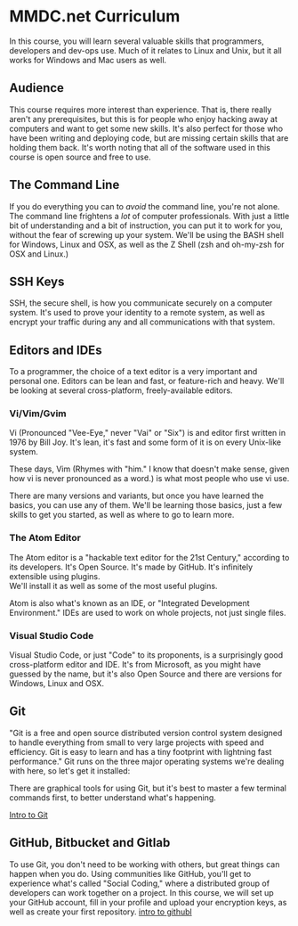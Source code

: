 # MMDC.net Curriculum
In this course, you will learn several valuable skills that programmers, developers and dev-ops use.  Much of it relates to Linux and Unix, but it all works for Windows and Mac users as well.

## Audience
This course requires more interest than experience.  That is, there really aren't any prerequisites, but this is for people who enjoy hacking away at computers and want to get some new skills.
It's also perfect for those who have been writing and deploying code, but are missing certain skills that are holding them back.
It's worth noting that all of the software used in this course is open source and free to use.

## The Command Line
If you do everything you can to *avoid* the command line, you're not alone. The command line frightens a *lot* of computer professionals.  With just a little bit of understanding and a bit of instruction, you can put it to work for you, without the fear of screwing up your system.
We'll be using the BASH shell for Windows, Linux and OSX, as well as the Z Shell (zsh and oh-my-zsh for OSX and Linux.)

## SSH Keys
SSH, the secure shell, is how you communicate securely on a computer system.  It's used to prove your identity to a remote system, as well as encrypt your traffic during any and all communications with that system.

## Editors and IDEs
To a programmer, the choice of a text editor is a very important and personal one.  Editors can be lean and fast, or feature-rich and heavy. We'll be looking at several cross-platform, freely-available editors.  

### Vi/Vim/Gvim
Vi (Pronounced "Vee-Eye," never "Vai" or "Six") is and editor first written in 1976 by Bill Joy.  It's lean, it's fast and some form of it is on every Unix-like system.

These days, Vim (Rhymes with "him." I know that doesn't make sense, given how vi is never pronounced as a word.) is what most people who use vi use.  

There are many versions and variants, but once you have learned the basics, you can use any of them. We'll be learning those basics, just a few skills to get you started, as well as where to go to learn more.

### The Atom Editor
The Atom editor is a "hackable text editor for the 21st Century," according to its developers. It's Open Source.  It's made by GitHub.  It's infinitely extensible using plugins.  
We'll install it as well as some of the most useful plugins.

Atom is also what's known as an IDE, or "Integrated Development Environment."  IDEs are used to work on whole projects, not just single files.  

### Visual Studio Code
Visual Studio Code, or just "Code" to its proponents, is a surprisingly good cross-platform editor and IDE.  It's from Microsoft, as you might have guessed by the name, but it's also Open Source and there are versions for Windows, Linux and OSX.

## Git
"Git is a free and open source distributed version control system designed to handle everything from small to very large projects with speed and efficiency. Git is easy to learn and has a tiny footprint with lightning fast performance."
Git runs on the three major operating systems we're dealing with here, so let's get it installed:

There are graphical tools for using Git, but it's best to master a few terminal commands first, to better understand what's happening.

  [Intro to Git](https://github.com/mmdc-net/curriculum/blob/master/git.md)

## GitHub, Bitbucket and Gitlab
To use Git, you don't need to be working with others, but great things can happen when you do.  Using communities like GitHub, you'll get to experience what's called "Social Coding," where a distributed group of developers can work together on a project.
In this course, we will set up your GitHub account, fill in your profile and upload your encryption keys, as well as create your first repository.
[intro to githubl
](https://github.com/mmdc-net/curriculum/blob/master/github.md)
